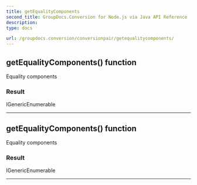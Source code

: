 ```yaml
---
title: getEqualityComponents
second_title: GroupDocs.Conversion for Node.js via Java API Reference
description: 
type: docs

url: /groupdocs.conversion/conversionpair/getequalitycomponents/
---
```


## getEqualityComponents()  function
Equality components

### Result
IGenericEnumerable


---


## getEqualityComponents()  function
Equality components

### Result
IGenericEnumerable


---


